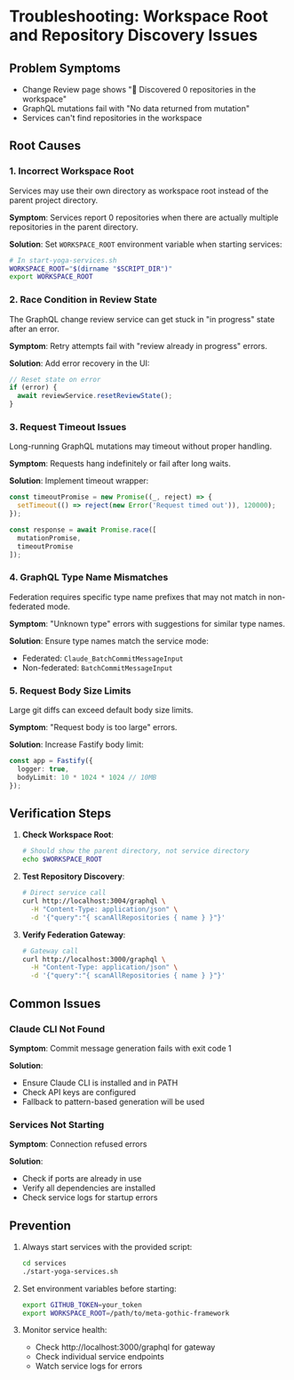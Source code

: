 # Troubleshooting: Workspace Root and Repository Discovery Issues

## Problem Symptoms
- Change Review page shows "📁 Discovered 0 repositories in the workspace"
- GraphQL mutations fail with "No data returned from mutation"
- Services can't find repositories in the workspace

## Root Causes

### 1. Incorrect Workspace Root
Services may use their own directory as workspace root instead of the parent project directory.

**Symptom**: Services report 0 repositories when there are actually multiple repositories in the parent directory.

**Solution**: Set `WORKSPACE_ROOT` environment variable when starting services:
```bash
# In start-yoga-services.sh
WORKSPACE_ROOT="$(dirname "$SCRIPT_DIR")"
export WORKSPACE_ROOT
```

### 2. Race Condition in Review State
The GraphQL change review service can get stuck in "in progress" state after an error.

**Symptom**: Retry attempts fail with "review already in progress" errors.

**Solution**: Add error recovery in the UI:
```typescript
// Reset state on error
if (error) {
  await reviewService.resetReviewState();
}
```

### 3. Request Timeout Issues
Long-running GraphQL mutations may timeout without proper handling.

**Symptom**: Requests hang indefinitely or fail after long waits.

**Solution**: Implement timeout wrapper:
```typescript
const timeoutPromise = new Promise((_, reject) => {
  setTimeout(() => reject(new Error('Request timed out')), 120000);
});

const response = await Promise.race([
  mutationPromise,
  timeoutPromise
]);
```

### 4. GraphQL Type Name Mismatches
Federation requires specific type name prefixes that may not match in non-federated mode.

**Symptom**: "Unknown type" errors with suggestions for similar type names.

**Solution**: Ensure type names match the service mode:
- Federated: `Claude_BatchCommitMessageInput`
- Non-federated: `BatchCommitMessageInput`

### 5. Request Body Size Limits
Large git diffs can exceed default body size limits.

**Symptom**: "Request body is too large" errors.

**Solution**: Increase Fastify body limit:
```typescript
const app = Fastify({
  logger: true,
  bodyLimit: 10 * 1024 * 1024 // 10MB
});
```

## Verification Steps

1. **Check Workspace Root**:
   ```bash
   # Should show the parent directory, not service directory
   echo $WORKSPACE_ROOT
   ```

2. **Test Repository Discovery**:
   ```bash
   # Direct service call
   curl http://localhost:3004/graphql \
     -H "Content-Type: application/json" \
     -d '{"query":"{ scanAllRepositories { name } }"}'
   ```

3. **Verify Federation Gateway**:
   ```bash
   # Gateway call
   curl http://localhost:3000/graphql \
     -H "Content-Type: application/json" \
     -d '{"query":"{ scanAllRepositories { name } }"}'
   ```

## Common Issues

### Claude CLI Not Found
**Symptom**: Commit message generation fails with exit code 1

**Solution**: 
- Ensure Claude CLI is installed and in PATH
- Check API keys are configured
- Fallback to pattern-based generation will be used

### Services Not Starting
**Symptom**: Connection refused errors

**Solution**:
- Check if ports are already in use
- Verify all dependencies are installed
- Check service logs for startup errors

## Prevention

1. Always start services with the provided script:
   ```bash
   cd services
   ./start-yoga-services.sh
   ```

2. Set environment variables before starting:
   ```bash
   export GITHUB_TOKEN=your_token
   export WORKSPACE_ROOT=/path/to/meta-gothic-framework
   ```

3. Monitor service health:
   - Check http://localhost:3000/graphql for gateway
   - Check individual service endpoints
   - Watch service logs for errors
